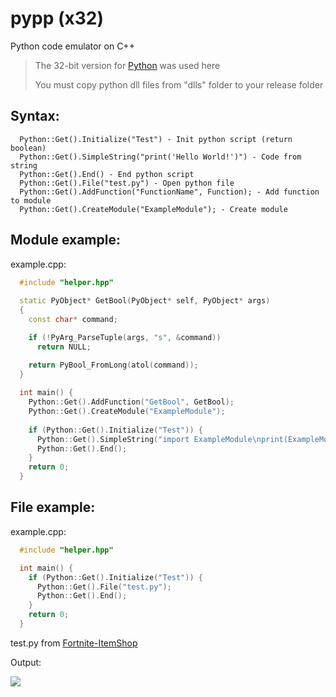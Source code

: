 # pypp (x32)
Python code emulator on C++

> The 32-bit version for [Python](https://www.python.org/) was used here
> 
> You must copy python dll files from "dlls" folder to your release folder

## Syntax:
```
  Python::Get().Initialize("Test") - Init python script (return boolean)
  Python::Get().SimpleString("print('Hello World!')") - Code from string
  Python::Get().End() - End python script
  Python::Get().File("test.py") - Open python file
  Python::Get().AddFunction("FunctionName", Function); - Add function to module
  Python::Get().CreateModule("ExampleModule"); - Create module
```

## Module example:
example.cpp:
```cpp
  #include "helper.hpp"
  
  static PyObject* GetBool(PyObject* self, PyObject* args)
  {
    const char* command;

    if (!PyArg_ParseTuple(args, "s", &command))
      return NULL;

    return PyBool_FromLong(atol(command));
  }
  
  int main() {
    Python::Get().AddFunction("GetBool", GetBool);
    Python::Get().CreateModule("ExampleModule");
	
    if (Python::Get().Initialize("Test")) {
      Python::Get().SimpleString("import ExampleModule\nprint(ExampleModule.GetBool('0'))");
      Python::Get().End();
    }
    return 0;
  }
```

## File example:
example.cpp:
```cpp
  #include "helper.hpp"

  int main() {
    if (Python::Get().Initialize("Test")) {
      Python::Get().File("test.py");
      Python::Get().End();
    }
    return 0;
  }
```
test.py from [Fortnite-ItemShop](https://github.com/s3nk0s4n/Fortnite-ItemShop/blob/main/main.py)

Output:

![](https://i.imgur.com/VbhWErT.png)
